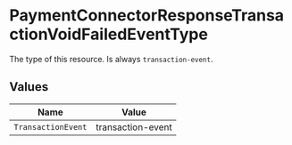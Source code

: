 # PaymentConnectorResponseTransactionVoidFailedEventType

The type of this resource. Is always `transaction-event`.


## Values

| Name               | Value              |
| ------------------ | ------------------ |
| `TransactionEvent` | transaction-event  |
